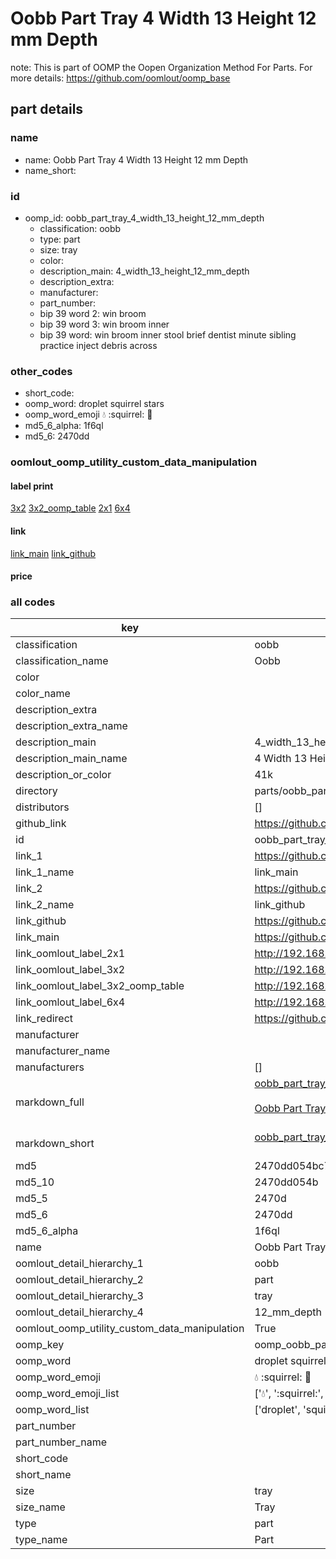# Oobb Part Tray 4 Width 13 Height 12 mm Depth  

note: This is part of OOMP the Oopen Organization Method For Parts. For more details: https://github.com/oomlout/oomp_base

##  part details
  







### name
* name: Oobb Part Tray 4 Width 13 Height 12 mm Depth
* name_short: 
### id
* oomp_id: oobb_part_tray_4_width_13_height_12_mm_depth
  * classification: oobb
  * type: part
  * size: tray
  * color: 
  * description_main: 4_width_13_height_12_mm_depth
  * description_extra: 
  * manufacturer: 
  * part_number: 
  * bip 39 word 2: win broom
  * bip 39 word 3: win broom inner
  * bip 39 word: win broom inner stool brief dentist minute sibling practice inject debris across

### other_codes
* short_code: 
* oomp_word: droplet squirrel stars
* oomp_word_emoji :droplet: :squirrel: :stars:
* md5_6_alpha: 1f6ql
* md5_6: 2470dd






### oomlout_oomp_utility_custom_data_manipulation
#### label print
[3x2](http://192.168.1.245:1112/?label=oomp%201f6ql)
[3x2_oomp_table](http://192.168.1.108:1112/?label=oomp%201f6ql)
[2x1](http://192.168.1.242:1112/?label=oomp%201f6ql)
[6x4](http://192.168.1.55:1112/?label=oomp%201f6ql)    

#### link

[link_main](https://github.com/oomlout/oomlout_oomp_version_1_messy/tree/main/parts/oobb_part_tray_4_width_13_height_12_mm_depth) [link_github](https://github.com/oomlout/oomlout_oomp_version_1_messy/tree/main/parts/oobb_part_tray_4_width_13_height_12_mm_depth)                             

#### price







### all codes 
| key | value |  
| --- | --- |  
| classification | oobb |  
| classification_name | Oobb |  
| color |  |  
| color_name |  |  
| description_extra |  |  
| description_extra_name |  |  
| description_main | 4_width_13_height_12_mm_depth |  
| description_main_name | 4 Width 13 Height 12 mm Depth |  
| description_or_color | 41k |  
| directory | parts/oobb_part_tray_4_width_13_height_12_mm_depth |  
| distributors | [] |  
| github_link | https://github.com/oomlout/oomlout_oomp_part_src/tree/main/parts/oobb_part_tray_4_width_13_height_12_mm_depth |  
| id | oobb_part_tray_4_width_13_height_12_mm_depth |  
| link_1 | https://github.com/oomlout/oomlout_oomp_version_1_messy/tree/main/parts/oobb_part_tray_4_width_13_height_12_mm_depth |  
| link_1_name | link_main |  
| link_2 | https://github.com/oomlout/oomlout_oomp_version_1_messy/tree/main/parts/oobb_part_tray_4_width_13_height_12_mm_depth |  
| link_2_name | link_github |  
| link_github | https://github.com/oomlout/oomlout_oomp_version_1_messy/tree/main/parts/oobb_part_tray_4_width_13_height_12_mm_depth |  
| link_main | https://github.com/oomlout/oomlout_oomp_version_1_messy/tree/main/parts/oobb_part_tray_4_width_13_height_12_mm_depth |  
| link_oomlout_label_2x1 | http://192.168.1.242:1112/?label=oomp%201f6ql |  
| link_oomlout_label_3x2 | http://192.168.1.245:1112/?label=oomp%201f6ql |  
| link_oomlout_label_3x2_oomp_table | http://192.168.1.108:1112/?label=oomp%201f6ql |  
| link_oomlout_label_6x4 | http://192.168.1.55:1112/?label=oomp%201f6ql |  
| link_redirect | https://github.com/oomlout/oomlout_oomp_version_1_messy/tree/main/parts/oobb_part_tray_4_width_13_height_12_mm_depth |  
| manufacturer |  |  
| manufacturer_name |  |  
| manufacturers | [] |  
| markdown_full | [oobb_part_tray_4_width_13_height_12_mm_depth](none)<br>[](none)<br>[Oobb Part Tray 4 Width 13 Height 12 Mm Depth](none)<br><br> |  
| markdown_short | [oobb_part_tray_4_width_13_height_12_mm_depth](none)<br><br> |  
| md5 | 2470dd054bc7b1a8ea0dfd66e8c737da |  
| md5_10 | 2470dd054b |  
| md5_5 | 2470d |  
| md5_6 | 2470dd |  
| md5_6_alpha | 1f6ql |  
| name | Oobb Part Tray 4 Width 13 Height 12 mm Depth |  
| oomlout_detail_hierarchy_1 | oobb |  
| oomlout_detail_hierarchy_2 | part |  
| oomlout_detail_hierarchy_3 | tray |  
| oomlout_detail_hierarchy_4 | 12_mm_depth |  
| oomlout_oomp_utility_custom_data_manipulation | True |  
| oomp_key | oomp_oobb_part_tray_4_width_13_height_12_mm_depth |  
| oomp_word | droplet squirrel stars |  
| oomp_word_emoji | :droplet: :squirrel: :stars: |  
| oomp_word_emoji_list | [':droplet:', ':squirrel:', ':stars:'] |  
| oomp_word_list | ['droplet', 'squirrel', 'stars'] |  
| part_number |  |  
| part_number_name |  |  
| short_code |  |  
| short_name |  |  
| size | tray |  
| size_name | Tray |  
| type | part |  
| type_name | Part |  

